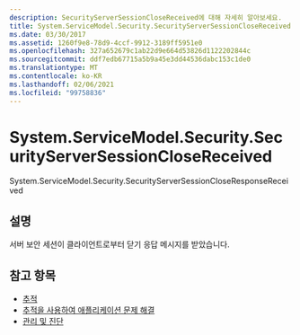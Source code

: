 ```yaml
---
description: SecurityServerSessionCloseReceived에 대해 자세히 알아보세요.
title: System.ServiceModel.Security.SecurityServerSessionCloseReceived
ms.date: 03/30/2017
ms.assetid: 1260f9e8-78d9-4ccf-9912-3189ff5951e0
ms.openlocfilehash: 327a652679c1ab22d9e664d53826d1122202844c
ms.sourcegitcommit: ddf7edb67715a5b9a45e3dd44536dabc153c1de0
ms.translationtype: MT
ms.contentlocale: ko-KR
ms.lasthandoff: 02/06/2021
ms.locfileid: "99758836"
---
```

# <a name="systemservicemodelsecuritysecurityserversessionclosereceived"></a>System.ServiceModel.Security.SecurityServerSessionCloseReceived

System.ServiceModel.Security.SecurityServerSessionCloseResponseReceived  
  
## <a name="description"></a>설명  

 서버 보안 세션이 클라이언트로부터 닫기 응답 메시지를 받았습니다.  
  
## <a name="see-also"></a>참고 항목

- [추적](index.md)
- [추적을 사용하여 애플리케이션 문제 해결](using-tracing-to-troubleshoot-your-application.md)
- [관리 및 진단](../index.md)
